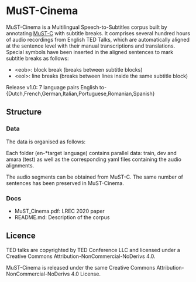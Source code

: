 # MuST-Cinema
MuST-Cinema is a Multilingual Speech-to-Subtitles corpus built by annotating [MuST-C](https://ict.fbk.eu/must-c/) with subtitle breaks.
It comprises several hundred hours of audio recordings from English TED Talks, which are automatically aligned at the sentence level with their manual transcriptions and translations.
Special symbols have been inserted in the aligned sentences to mark subtitle breaks as follows:
- \<eob\>: block break (breaks between subtitle blocks)
- \<eol\>: line breaks (breaks between lines inside the same subtitle block)

Release v1.0: 7 language pairs
English to-{Dutch,French,German,Italian,Portuguese,Romanian,Spanish}

## Structure
### Data
The data is organised as follows:

Each folder (en-*target language) contains parallel data: train, dev and amara (test) as well as the corresponding yaml files containing the audio alignments.

The audio segments can be obtained from MuST-C. The same number of sentences has been preserved in MuST-Cinema.


### Docs
- MuST\_Cinema.pdf: LREC 2020 paper
- README.md: Description of the corpus


## Licence
TED talks are copyrighted by TED Conference LLC and licensed under a Creative Commons Attribution-NonCommercial-NoDerivs 4.0.

MuST-Cinema is released under the same Creative Commons Attribution-NonCommercial-NoDerivs 4.0 License.
